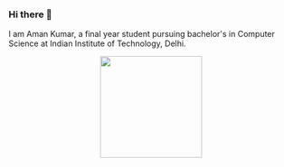### Hi there 👋

I am Aman Kumar, a final year student pursuing bachelor's in Computer Science at Indian Institute of Technology, Delhi.
 
<p align="center">
  <a href="https://github.com/Amaniitd">
<!--     <img height="180em" src="https://github-readme-stats.vercel.app/api?username=Amaniitd&count_private=true&show_icons=true&theme=onedark&&include_all_commits=true"/> -->
    <img height="180em" src="https://github-readme-stats-eight-theta.vercel.app/api/top-langs/?username=Amaniitd&count_private=true&hide=html,css,Makefile&layout=compact&langs_count=10&theme=onedark"/>
  </a>
</p>
 
<!--
**Amaniitd/Amaniitd** is a ✨ _special_ ✨ repository because its `README.md` (this file) appears on your GitHub profile.

Here are some ideas to get you started:

- 🔭 I’m currently working on ...
- 🌱 I’m currently learning ...
- 👯 I’m looking to collaborate on ...
- 🤔 I’m looking for help with ...
- 💬 Ask me about ...
- 📫 How to reach me: ...
- 😄 Pronouns: ...
- ⚡ Fun fact: ...
-->
